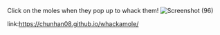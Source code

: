 Click on the moles when they pop up to whack them!
![Screenshot (96)](https://github.com/user-attachments/assets/8c861e8c-3b90-4db4-83e5-f82d50f08f9e)

link:https://chunhan08.github.io/whackamole/
